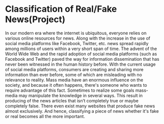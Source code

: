 # Classification of Real/Fake News(Project)

In our modern era where the internet is ubiquitous, everyone relies on various online resources for news. Along with the increase in the use of social media platforms like Facebook, Twitter, etc. news spread rapidly among millions of users within a very short span of time.
The advent of the World Wide Web and the rapid adoption of social media platforms (such as Facebook and Twitter) paved the way for information dissemination that has never been witnessed in the human history before. With the current usage of social media platforms, consumers are creating and sharing more information than ever before, some of which are misleading with no relevance to reality. Mass media have an enormous influence on the society, and because it often happens, there's someone who wants to require advantage of this fact. Sometimes to realize some goals mass-media may manipulate the knowledge in several ways. This result in producing of the news articles that isn’t completely true or maybe completely false. There even exist many websites that produce fake news almost exclusively. 
And hence, classifying a piece of news whether it's fake or real becomes all the more important.
